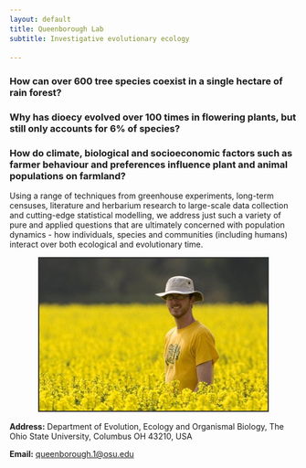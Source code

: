 ```yaml
---
layout: default
title: Queenborough Lab
subtitle: Investigative evolutionary ecology

---
```


### How can over 600 tree species coexist in a single hectare of rain forest?

### Why has dioecy evolved over 100 times in flowering plants, but still only accounts for 6% of species?

### How do climate, biological and socioeconomic factors such as farmer behaviour and preferences influence plant and animal populations on farmland?


Using a range of techniques from greenhouse experiments, long-term censuses, 
literature and herbarium research to large-scale data collection and cutting-edge
statistical modelling, we address just such a variety of pure and applied
questions that are ultimately concerned with population dynamics - how individuals, 
species and communities (including humans) interact over both ecological and evolutionary time.


<p align="center">
<img src="/assets/figs/Simon_weeds_quite_sml.jpg" style="border:2px solid #333333;">
</p>


**Address:** Department of Evolution, Ecology and Organismal Biology, The Ohio State University, Columbus OH 43210, USA

**Email:** <a href="mailto:queenborough.1@osu.edu">queenborough.1@osu.edu</a>


